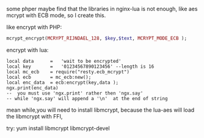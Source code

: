 
some phper maybe find that the libraries in nginx-lua is not enough,
like aes mcrypt with ECB mode,
so  I create this.

like encrypt with PHP:
```ruby
mcrypt_encrypt(MCRYPT_RIJNDAEL_128, $key,$text, MCRYPT_MODE_ECB );
```

encrypt with lua:
```
local data      =   'wait to be encrypted'
local key       =   '01234567890123456' --length is 16
local mc_ecb    = require("resty.ecb_mcrypt")
local ecb       = mc_ecb:new();
local enc_data  = ecb:encrypt(key,data );
ngx.print(enc_data)
--  you must use 'ngx.print' rather then 'ngx.say'
-- while 'ngx.say' will append a '\n'  at the end of string
```

mean while,you will need to install libmcrypt,
because the lua-aes will load  the libmcrypt with FFI,

try: yum install libmcrypt libmcrypt-devel
